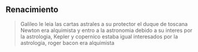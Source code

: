 ## Renacimiento

> Galileo le leia las cartas astrales a su  protector el duque de toscana Newton era alquimista y entro a la astronomia debido a su interes por la astrologia,  Kepler y copernico estaba igual interesados por la astrologia, roger bacon era alquimista

> 
## 